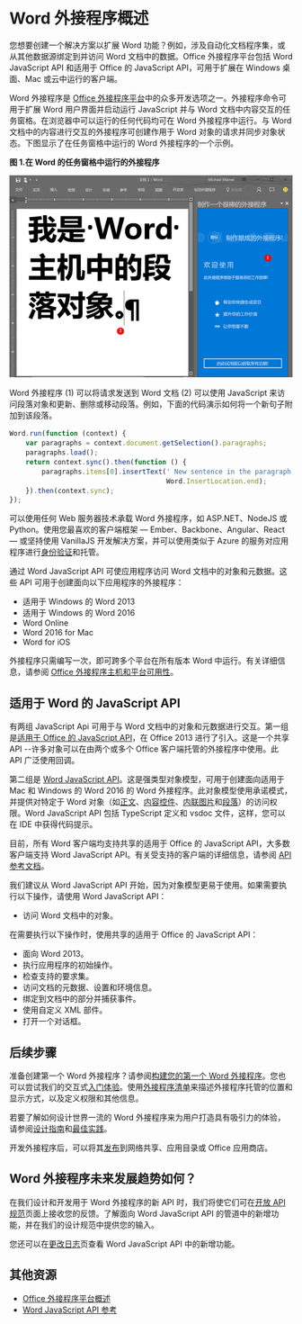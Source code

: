 
# <a name="word-add-ins-overview"></a>Word 外接程序概述

您想要创建一个解决方案以扩展 Word 功能？例如，涉及自动化文档程序集，或从其他数据源绑定到并访问 Word 文档中的数据。Office 外接程序平台包括 Word JavaScript API 和适用于 Office 的 JavaScript API，可用于扩展在 Windows 桌面、Mac 或云中运行的客户端。

Word 外接程序是 [Office 外接程序平台](../overview/office-add-ins.md)中的众多开发选项之一。外接程序命令可用于扩展 Word 用户界面并启动运行 JavaScript 并与 Word 文档中内容交互的任务窗格。在浏览器中可以运行的任何代码均可在 Word 外接程序中运行。与 Word 文档中的内容进行交互的外接程序可创建作用于 Word 对象的请求并同步对象状态。下图显示了在任务窗格中运行的 Word 外接程序的一个示例。

**图 1.在 Word 的任务窗格中运行的外接程序**

![在 Word 的任务窗格中运行的外接程序](../../images/WordAddinShowHostClient.png)

Word 外接程序 (1) 可以将请求发送到 Word 文档 (2) 可以使用 JavaScript 来访问段落对象和更新、删除或移动段落。例如，下面的代码演示如何将一个新句子附加到该段落。

```js
Word.run(function (context) {
    var paragraphs = context.document.getSelection().paragraphs;
    paragraphs.load();
    return context.sync().then(function () {
        paragraphs.items[0].insertText(' New sentence in the paragraph.',
                                       Word.InsertLocation.end);
    }).then(context.sync);
});

```

可以使用任何 Web 服务器技术承载 Word 外接程序，如 ASP.NET、NodeJS 或 Python。使用您最喜欢的客户端框架 — Ember、Backbone、Angular、React — 或坚持使用 VanillaJS 开发解决方案，并可以使用类似于 Azure 的服务对应用程序进行[身份验证](../develop/use-the-oauth-authorization-framework-in-an-office-add-in.md)和托管。

通过 Word JavaScript API 可使应用程序访问 Word 文档中的对象和元数据。这些 API 可用于创建面向以下应用程序的外接程序：

* 适用于 Windows 的 Word 2013
* 适用于 Windows 的 Word 2016
* Word Online
* Word 2016 for Mac
* Word for iOS

外接程序只需编写一次，即可跨多个平台在所有版本 Word 中运行。有关详细信息，请参阅 [Office 外接程序主机和平台可用性](https://dev.office.com/add-in-availability)。

## <a name="javascript-apis-for-word"></a>适用于 Word 的 JavaScript API

有两组 JavaScript Api 可用于与 Word 文档中的对象和元数据进行交互。第一组是[适用于 Office 的 JavaScript API](https://dev.office.com/reference/add-ins/javascript-api-for-office?product=word)，在 Office 2013 进行了引入。这是一个共享 API --许多对象可以在由两个或多个 Office 客户端托管的外接程序中使用。此 API 广泛使用回调。 

第二组是 [Word JavaScript API](../../reference/word/word-add-ins-reference-overview.md)。这是强类型对象模型，可用于创建面向适用于 Mac 和 Windows 的 Word 2016 的 Word 外接程序。此对象模型使用承诺模式，并提供对特定于 Word 对象（如[正文](../../reference/word/body.md)、[内容控件](../../reference/word/contentcontrol.md)、[内联图片](../../reference/word/inlinepicture.md)和[段落](../../reference/word/paragraph.md)）的访问权限。Word JavaScript API 包括 TypeScript 定义和 vsdoc 文件，这样，您可以在 IDE 中获得代码提示。

目前，所有 Word 客户端均支持共享的适用于 Office 的 JavaScript API，大多数客户端支持 Word JavaScript API。有关受支持的客户端的详细信息，请参阅 [API 参考文档](https://dev.office.com/reference/add-ins/javascript-api-for-office?product=word)。

我们建议从 Word JavaScript API 开始，因为对象模型更易于使用。如果需要执行以下操作，请使用 Word JavaScript API：

* 访问 Word 文档中的对象。

在需要执行以下操作时，使用共享的适用于 Office 的 JavaScript API：

* 面向 Word 2013。
* 执行应用程序的初始操作。
* 检查支持的要求集。
* 访问文档的元数据、设置和环境信息。
* 绑定到文档中的部分并捕获事件。
* 使用自定义 XML 部件。
* 打开一个对话框。

## <a name="next-steps"></a>后续步骤

准备创建第一个 Word 外接程序？请参阅[构建您的第一个 Word 外接程序](word-add-ins.md)。您也可以尝试我们的交互式[入门体验](http://dev.office.com/getting-started/addins?product=Word)。使用[外接程序清单](../overview/add-in-manifests.md)来描述外接程序托管的位置和显示方式，以及定义权限和其他信息。

若要了解如何设计世界一流的 Word 外接程序来为用户打造具有吸引力的体验，请参阅[设计指南](../design/add-in-design.md)和[最佳实践](../design/add-in-development-best-practices.md)。

开发外接程序后，可以将其[发布](../publish/publish.md)到网络共享、应用目录或 Office 应用商店。

## <a name="what's-coming-up-for-word-add-ins?"></a>Word 外接程序未来发展趋势如何？

在我们设计和开发用于 Word 外接程序的新 API 时，我们将使它们可在[开放 API 规范](../../reference/openspec.md)页面上接收您的反馈。了解面向 Word JavaScript API 的管道中的新增功能，并在我们的设计规范中提供您的输入。

您还可以在[更改日志](http://dev.office.com/changelog)页查看 Word JavaScript API 中的新增功能。

## <a name="additional-resources"></a>其他资源

* [Office 外接程序平台概述](../overview/office-add-ins.md)
* [Word JavaScript API 参考](../../reference/word/word-add-ins-reference-overview.md)

